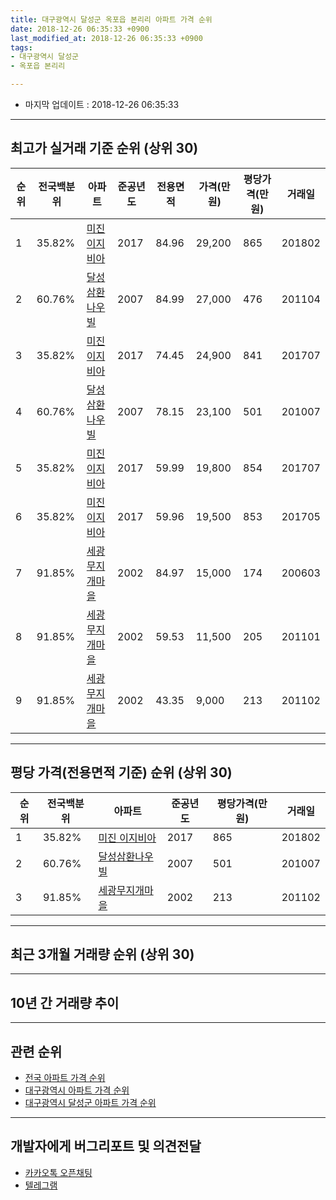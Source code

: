 ```yaml
---
title: 대구광역시 달성군 옥포읍 본리리 아파트 가격 순위
date: 2018-12-26 06:35:33 +0900
last_modified_at: 2018-12-26 06:35:33 +0900
tags:
- 대구광역시 달성군
- 옥포읍 본리리

---
```


* 마지막 업데이트 : 2018-12-26 06:35:33

---

## 최고가 실거래 기준 순위 (상위 30)


|순위|전국백분위|아파트|준공년도|전용면적|가격(만원)|평당가격(만원)|거래일|
|---|---|---|---|---|---|---|---|
|1|35.82%|[미진 이지비아](https://search.naver.com/search.naver?query=%EB%8C%80%EA%B5%AC%EA%B4%91%EC%97%AD%EC%8B%9C+%EB%8B%AC%EC%84%B1%EA%B5%B0+%EC%98%A5%ED%8F%AC%EC%9D%8D+%EB%B3%B8%EB%A6%AC%EB%A6%AC+%EB%AF%B8%EC%A7%84+%EC%9D%B4%EC%A7%80%EB%B9%84%EC%95%84)|2017|84.96|29,200|865|201802|
|2|60.76%|[달성삼환나우빌](https://search.naver.com/search.naver?query=%EB%8C%80%EA%B5%AC%EA%B4%91%EC%97%AD%EC%8B%9C+%EB%8B%AC%EC%84%B1%EA%B5%B0+%EC%98%A5%ED%8F%AC%EC%9D%8D+%EB%B3%B8%EB%A6%AC%EB%A6%AC+%EB%8B%AC%EC%84%B1%EC%82%BC%ED%99%98%EB%82%98%EC%9A%B0%EB%B9%8C)|2007|84.99|27,000|476|201104|
|3|35.82%|[미진 이지비아](https://search.naver.com/search.naver?query=%EB%8C%80%EA%B5%AC%EA%B4%91%EC%97%AD%EC%8B%9C+%EB%8B%AC%EC%84%B1%EA%B5%B0+%EC%98%A5%ED%8F%AC%EC%9D%8D+%EB%B3%B8%EB%A6%AC%EB%A6%AC+%EB%AF%B8%EC%A7%84+%EC%9D%B4%EC%A7%80%EB%B9%84%EC%95%84)|2017|74.45|24,900|841|201707|
|4|60.76%|[달성삼환나우빌](https://search.naver.com/search.naver?query=%EB%8C%80%EA%B5%AC%EA%B4%91%EC%97%AD%EC%8B%9C+%EB%8B%AC%EC%84%B1%EA%B5%B0+%EC%98%A5%ED%8F%AC%EC%9D%8D+%EB%B3%B8%EB%A6%AC%EB%A6%AC+%EB%8B%AC%EC%84%B1%EC%82%BC%ED%99%98%EB%82%98%EC%9A%B0%EB%B9%8C)|2007|78.15|23,100|501|201007|
|5|35.82%|[미진 이지비아](https://search.naver.com/search.naver?query=%EB%8C%80%EA%B5%AC%EA%B4%91%EC%97%AD%EC%8B%9C+%EB%8B%AC%EC%84%B1%EA%B5%B0+%EC%98%A5%ED%8F%AC%EC%9D%8D+%EB%B3%B8%EB%A6%AC%EB%A6%AC+%EB%AF%B8%EC%A7%84+%EC%9D%B4%EC%A7%80%EB%B9%84%EC%95%84)|2017|59.99|19,800|854|201707|
|6|35.82%|[미진 이지비아](https://search.naver.com/search.naver?query=%EB%8C%80%EA%B5%AC%EA%B4%91%EC%97%AD%EC%8B%9C+%EB%8B%AC%EC%84%B1%EA%B5%B0+%EC%98%A5%ED%8F%AC%EC%9D%8D+%EB%B3%B8%EB%A6%AC%EB%A6%AC+%EB%AF%B8%EC%A7%84+%EC%9D%B4%EC%A7%80%EB%B9%84%EC%95%84)|2017|59.96|19,500|853|201705|
|7|91.85%|[세광무지개마을](https://search.naver.com/search.naver?query=%EB%8C%80%EA%B5%AC%EA%B4%91%EC%97%AD%EC%8B%9C+%EB%8B%AC%EC%84%B1%EA%B5%B0+%EC%98%A5%ED%8F%AC%EC%9D%8D+%EB%B3%B8%EB%A6%AC%EB%A6%AC+%EC%84%B8%EA%B4%91%EB%AC%B4%EC%A7%80%EA%B0%9C%EB%A7%88%EC%9D%84)|2002|84.97|15,000|174|200603|
|8|91.85%|[세광무지개마을](https://search.naver.com/search.naver?query=%EB%8C%80%EA%B5%AC%EA%B4%91%EC%97%AD%EC%8B%9C+%EB%8B%AC%EC%84%B1%EA%B5%B0+%EC%98%A5%ED%8F%AC%EC%9D%8D+%EB%B3%B8%EB%A6%AC%EB%A6%AC+%EC%84%B8%EA%B4%91%EB%AC%B4%EC%A7%80%EA%B0%9C%EB%A7%88%EC%9D%84)|2002|59.53|11,500|205|201101|
|9|91.85%|[세광무지개마을](https://search.naver.com/search.naver?query=%EB%8C%80%EA%B5%AC%EA%B4%91%EC%97%AD%EC%8B%9C+%EB%8B%AC%EC%84%B1%EA%B5%B0+%EC%98%A5%ED%8F%AC%EC%9D%8D+%EB%B3%B8%EB%A6%AC%EB%A6%AC+%EC%84%B8%EA%B4%91%EB%AC%B4%EC%A7%80%EA%B0%9C%EB%A7%88%EC%9D%84)|2002|43.35|9,000|213|201102|


---

## 평당 가격(전용면적 기준) 순위 (상위 30)


|순위|전국백분위|아파트|준공년도|평당가격(만원)|거래일|
|---|---|---|---|---|---|
|1|35.82%|[미진 이지비아](https://search.naver.com/search.naver?query=%EB%8C%80%EA%B5%AC%EA%B4%91%EC%97%AD%EC%8B%9C+%EB%8B%AC%EC%84%B1%EA%B5%B0+%EC%98%A5%ED%8F%AC%EC%9D%8D+%EB%B3%B8%EB%A6%AC%EB%A6%AC+%EB%AF%B8%EC%A7%84+%EC%9D%B4%EC%A7%80%EB%B9%84%EC%95%84)|2017|865|201802|
|2|60.76%|[달성삼환나우빌](https://search.naver.com/search.naver?query=%EB%8C%80%EA%B5%AC%EA%B4%91%EC%97%AD%EC%8B%9C+%EB%8B%AC%EC%84%B1%EA%B5%B0+%EC%98%A5%ED%8F%AC%EC%9D%8D+%EB%B3%B8%EB%A6%AC%EB%A6%AC+%EB%8B%AC%EC%84%B1%EC%82%BC%ED%99%98%EB%82%98%EC%9A%B0%EB%B9%8C)|2007|501|201007|
|3|91.85%|[세광무지개마을](https://search.naver.com/search.naver?query=%EB%8C%80%EA%B5%AC%EA%B4%91%EC%97%AD%EC%8B%9C+%EB%8B%AC%EC%84%B1%EA%B5%B0+%EC%98%A5%ED%8F%AC%EC%9D%8D+%EB%B3%B8%EB%A6%AC%EB%A6%AC+%EC%84%B8%EA%B4%91%EB%AC%B4%EC%A7%80%EA%B0%9C%EB%A7%88%EC%9D%84)|2002|213|201102|


---

## 최근 3개월 거래량 순위 (상위 30)


<div style="width:100%;">
    <canvas id="deal_count_ranking" height="250"></canvas>
</div>


<script>
new Chart(document.getElementById("deal_count_ranking"), {
    type: 'horizontalBar',
    data: {
        labels: ['미진 이지비아', '세광무지개마을', '달성삼환나우빌'],
        datasets: [{
            label: '실거래 수',
            data: [11, 5, 2],
            borderColor: "rgba(255, 0, 128, 1)",
            backgroundColor: "rgba(255, 0, 128, 0.5)",
            fill: false,
        }]
    },
    options: {
        responsive: true,
        title: {
            display: true,
            text: '최근 3개월 거래량 순위'
        },
        tooltips: {
            mode: 'index',
            intersect: false,
            callbacks: {
                title: function(tooltipItems, data) {
                    return "실거래 수:";
                },
                label: function(tooltipItem, data) {
                    return data.labels[tooltipItem.index] + ": " + tooltipItem.xLabel;
                }
            }
        },
        hover: {
            mode: 'nearest',
            intersect: true
        },
        scales: {
            xAxes: [{
                display: true,
                scaleLabel: {
                    display: true,
                    labelString: '실거래 수'
                },
                ticks: {
                    suggestedMin: 0,
                }
            }],
            yAxes: [{
                display: true,
                ticks: {
                    autoSkip: false,
                    callback: function(value, index, values) {
                        if (value.length > 15)
                            return value.substr(0, 13) + "...";
                        else
                            return value;
                    }
                },
                scaleLabel: {
                    display: false,
                }
            }]
        }
    }
});

</script>


---

## 10년 간 거래량 추이


<div style="width:100%;">
    <canvas id="deal_progress" height="250"></canvas>
</div>

<script>
new Chart(document.getElementById("deal_progress"), {
    type: 'line',
    data: {
        labels: ['200812','200901','200902','200903','200904','200905','200906','200907','200908','200909','200910','200911','200912','201001','201002','201003','201004','201005','201006','201007','201008','201009','201010','201011','201012','201101','201102','201103','201104','201105','201106','201107','201108','201109','201110','201111','201112','201201','201202','201203','201204','201205','201206','201207','201208','201209','201210','201211','201212','201301','201302','201303','201304','201305','201306','201307','201308','201309','201310','201311','201312','201401','201402','201403','201404','201405','201406','201407','201408','201409','201410','201411','201412','201501','201502','201503','201504','201505','201506','201507','201508','201509','201510','201511','201512','201601','201602','201603','201604','201605','201606','201607','201608','201609','201610','201611','201612','201701','201702','201703','201704','201705','201706','201707','201708','201709','201710','201711','201712','201801','201802','201803','201804','201805','201806','201807','201808','201809','201810','201811','201812'],
        datasets: [{
            label: '실거래 수',
            pointRadius: 1,
            data: [0, 1, 0, 4, 0, 0, 1, 1, 3, 4, 4, 9, 16, 7, 11, 15, 9, 4, 1, 17, 17, 8, 10, 22, 18, 18, 16, 14, 26, 23, 26, 9, 13, 7, 10, 5, 4, 8, 6, 7, 11, 7, 5, 3, 7, 5, 5, 4, 7, 9, 8, 7, 14, 14, 9, 11, 9, 12, 13, 12, 5, 8, 7, 7, 6, 6, 4, 8, 3, 14, 6, 6, 1, 1, 5, 6, 7, 4, 9, 10, 8, 6, 8, 4, 3, 1, 7, 5, 5, 2, 2, 1, 1, 4, 3, 3, 3, 2, 4, 2, 3, 7, 7, 10, 11, 10, 7, 8, 7, 11, 7, 7, 9, 7, 8, 6, 7, 7, 11, 4, 3],
            borderColor: "rgba(255, 201, 14, 1)",
            backgroundColor: "rgba(255, 201, 14, 0.5)",
            fill: true,
        }]
    },
    options: {
        responsive: true,
        title: {
            display: true,
            text: '10년간 거래량 추이'
        },
        tooltips: {
            mode: 'index',
            intersect: false,
        },
        hover: {
            mode: 'nearest',
            intersect: true
        },
        scales: {
            xAxes: [{
                display: true,
                scaleLabel: {
                    display: true,
                    labelString: '년/월'
                }
            }],
            yAxes: [{
                display: true,
                ticks: {
                    suggestedMin: 0,
                },
                scaleLabel: {
                    display: true,
                    labelString: '실거래 수'
                }
            }]
        }
    }
});

</script>


---

## 관련 순위

- [전국 아파트 가격 순위](https://inasie.github.io/apt-ranking/전국)
- [대구광역시 아파트 가격 순위](https://inasie.github.io/apt-ranking/대구광역시)
- [대구광역시 달성군 아파트 가격 순위](https://inasie.github.io/apt-ranking/대구광역시-달성군)


---

## 개발자에게 버그리포트 및 의견전달

- [카카오톡 오픈채팅](https://open.kakao.com/o/gLJUAP4)
- [텔레그램](https://t.me/inasie)

